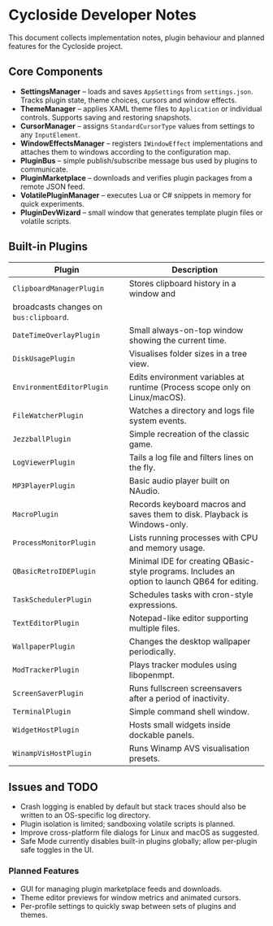 # Cycloside Developer Notes

This document collects implementation notes, plugin behaviour and
planned features for the Cycloside project.

## Core Components
- **SettingsManager** – loads and saves `AppSettings` from `settings.json`.
  Tracks plugin state, theme choices, cursors and window effects.
- **ThemeManager** – applies XAML theme files to `Application` or individual
  controls. Supports saving and restoring snapshots.
- **CursorManager** – assigns `StandardCursorType` values from settings to
  any `InputElement`.
- **WindowEffectsManager** – registers `IWindowEffect` implementations and
  attaches them to windows according to the configuration map.
- **PluginBus** – simple publish/subscribe message bus used by plugins to
  communicate.
- **PluginMarketplace** – downloads and verifies plugin packages from a
  remote JSON feed.
- **VolatilePluginManager** – executes Lua or C# snippets in memory for quick
  experiments.
- **PluginDevWizard** – small window that generates template plugin files or
  volatile scripts.

## Built-in Plugins
| Plugin | Description |
| ------ | ----------- |
| `ClipboardManagerPlugin` | Stores clipboard history in a window and
  broadcasts changes on `bus:clipboard`. |
| `DateTimeOverlayPlugin` | Small always-on-top window showing the current time. |
| `DiskUsagePlugin` | Visualises folder sizes in a tree view. |
| `EnvironmentEditorPlugin` | Edits environment variables at runtime (Process scope only on Linux/macOS). |
| `FileWatcherPlugin` | Watches a directory and logs file system events. |
| `JezzballPlugin` | Simple recreation of the classic game. |
| `LogViewerPlugin` | Tails a log file and filters lines on the fly. |
| `MP3PlayerPlugin` | Basic audio player built on NAudio. |
| `MacroPlugin` | Records keyboard macros and saves them to disk. Playback is Windows-only. |
| `ProcessMonitorPlugin` | Lists running processes with CPU and memory usage. |
| `QBasicRetroIDEPlugin` | Minimal IDE for creating QBasic-style programs. Includes an option to launch QB64 for editing. |
| `TaskSchedulerPlugin` | Schedules tasks with cron-style expressions. |
| `TextEditorPlugin` | Notepad-like editor supporting multiple files. |
| `WallpaperPlugin` | Changes the desktop wallpaper periodically. |
| `ModTrackerPlugin` | Plays tracker modules using libopenmpt. |
| `ScreenSaverPlugin` | Runs fullscreen screensavers after a period of inactivity. |
| `TerminalPlugin` | Simple command shell window. |
| `WidgetHostPlugin` | Hosts small widgets inside dockable panels. |
| `WinampVisHostPlugin` | Runs Winamp AVS visualisation presets. |

## Issues and TODO
- Crash logging is enabled by default but stack traces should also be written to
  an OS-specific log directory.
- Plugin isolation is limited; sandboxing volatile scripts is planned.
- Improve cross-platform file dialogs for Linux and macOS as suggested.
- Safe Mode currently disables built-in plugins globally; allow per-plugin safe
  toggles in the UI.

### Planned Features
- GUI for managing plugin marketplace feeds and downloads.
- Theme editor previews for window metrics and animated cursors.
- Per-profile settings to quickly swap between sets of plugins and themes.


